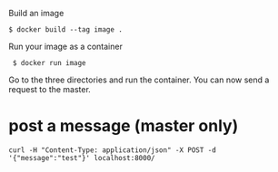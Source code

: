 Build an image

```
$ docker build --tag image .
```

Run your image as a container   
```
 $ docker run image
```

Go to the three directories and run the container. You can now send a request to the master.

# post a message (master only)
`curl -H "Content-Type: application/json" -X POST -d '{"message":"test"}' localhost:8000/`
